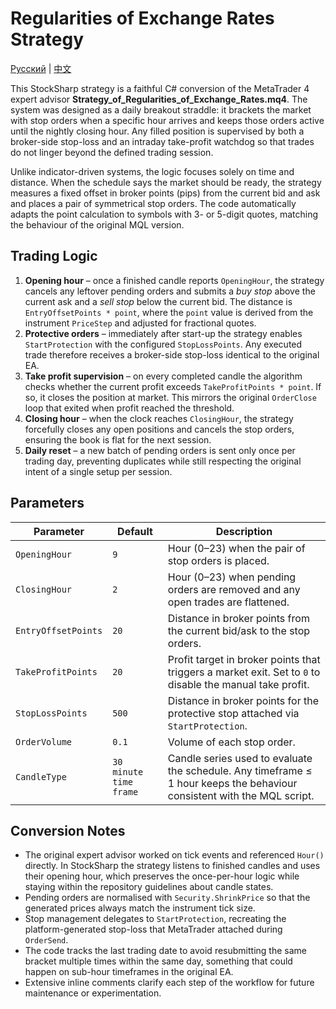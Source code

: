 # Regularities of Exchange Rates Strategy
[Русский](README_ru.md) | [中文](README_cn.md)

This StockSharp strategy is a faithful C# conversion of the MetaTrader 4 expert advisor **Strategy_of_Regularities_of_Exchange_Rates.mq4**. The system was designed as a daily breakout straddle: it brackets the market with stop orders when a specific hour arrives and keeps those orders active until the nightly closing hour. Any filled position is supervised by both a broker-side stop-loss and an intraday take-profit watchdog so that trades do not linger beyond the defined trading session.

Unlike indicator-driven systems, the logic focuses solely on time and distance. When the schedule says the market should be ready, the strategy measures a fixed offset in broker points (pips) from the current bid and ask and places a pair of symmetrical stop orders. The code automatically adapts the point calculation to symbols with 3- or 5-digit quotes, matching the behaviour of the original MQL version.

## Trading Logic

1. **Opening hour** – once a finished candle reports `OpeningHour`, the strategy cancels any leftover pending orders and submits a *buy stop* above the current ask and a *sell stop* below the current bid. The distance is `EntryOffsetPoints * point`, where the `point` value is derived from the instrument `PriceStep` and adjusted for fractional quotes.
2. **Protective orders** – immediately after start-up the strategy enables `StartProtection` with the configured `StopLossPoints`. Any executed trade therefore receives a broker-side stop-loss identical to the original EA.
3. **Take profit supervision** – on every completed candle the algorithm checks whether the current profit exceeds `TakeProfitPoints * point`. If so, it closes the position at market. This mirrors the original `OrderClose` loop that exited when profit reached the threshold.
4. **Closing hour** – when the clock reaches `ClosingHour`, the strategy forcefully closes any open positions and cancels the stop orders, ensuring the book is flat for the next session.
5. **Daily reset** – a new batch of pending orders is sent only once per trading day, preventing duplicates while still respecting the original intent of a single setup per session.

## Parameters

| Parameter | Default | Description |
|-----------|---------|-------------|
| `OpeningHour` | `9` | Hour (0–23) when the pair of stop orders is placed. |
| `ClosingHour` | `2` | Hour (0–23) when pending orders are removed and any open trades are flattened. |
| `EntryOffsetPoints` | `20` | Distance in broker points from the current bid/ask to the stop orders. |
| `TakeProfitPoints` | `20` | Profit target in broker points that triggers a market exit. Set to `0` to disable the manual take profit. |
| `StopLossPoints` | `500` | Distance in broker points for the protective stop attached via `StartProtection`. |
| `OrderVolume` | `0.1` | Volume of each stop order. |
| `CandleType` | `30 minute time frame` | Candle series used to evaluate the schedule. Any timeframe ≤ 1 hour keeps the behaviour consistent with the MQL script. |

## Conversion Notes

- The original expert advisor worked on tick events and referenced `Hour()` directly. In StockSharp the strategy listens to finished candles and uses their opening hour, which preserves the once-per-hour logic while staying within the repository guidelines about candle states.
- Pending orders are normalised with `Security.ShrinkPrice` so that the generated prices always match the instrument tick size.
- Stop management delegates to `StartProtection`, recreating the platform-generated stop-loss that MetaTrader attached during `OrderSend`.
- The code tracks the last trading date to avoid resubmitting the same bracket multiple times within the same day, something that could happen on sub-hour timeframes in the original EA.
- Extensive inline comments clarify each step of the workflow for future maintenance or experimentation.
